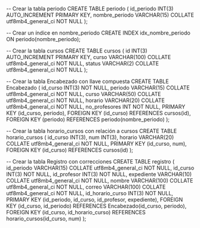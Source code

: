 -- Crear la tabla periodo 
CREATE TABLE periodo (
    id_periodo INT(3) AUTO_INCREMENT PRIMARY KEY,
    nombre_periodo VARCHAR(15) COLLATE utf8mb4_general_ci NOT NULL
);

-- Crear un índice en nombre_periodo 
CREATE INDEX idx_nombre_periodo ON periodo(nombre_periodo);

-- Crear la tabla cursos 
CREATE TABLE cursos (
    id INT(3) AUTO_INCREMENT PRIMARY KEY,
    curso VARCHAR(100) COLLATE utf8mb4_general_ci NOT NULL,
    status VARCHAR(2) COLLATE utf8mb4_general_ci NOT NULL
);

-- Crear la tabla Encabezado con llave compuesta 
CREATE TABLE Encabezado (
    id_curso INT(3) NOT NULL,
    periodo VARCHAR(15) COLLATE utf8mb4_general_ci NOT NULL,
    curso VARCHAR(50) COLLATE utf8mb4_general_ci NOT NULL,
    horario VARCHAR(20) COLLATE utf8mb4_general_ci NOT NULL,
    no_profesores INT NOT NULL,
    PRIMARY KEY (id_curso, periodo),
    FOREIGN KEY (id_curso) REFERENCES cursos(id),
    FOREIGN KEY (periodo) REFERENCES periodo(nombre_periodo)
);

-- Crear la tabla horario_cursos con relación a cursos 
CREATE TABLE horario_cursos (
    id_curso INT(3),
    num INT(3),
    horario VARCHAR(20) COLLATE utf8mb4_general_ci NOT NULL,
    PRIMARY KEY (id_curso, num),
    FOREIGN KEY (id_curso) REFERENCES cursos(id)
);

-- Crear la tabla Registro con correcciones
CREATE TABLE registro (
    id_periodo VARCHAR(15) COLLATE utf8mb4_general_ci NOT NULL,
    id_curso INT(3) NOT NULL,
    id_profesor INT(3) NOT NULL,
    expediente VARCHAR(10) COLLATE utf8mb4_general_ci NOT NULL,
    nombre VARCHAR(100) COLLATE utf8mb4_general_ci NOT NULL,
    correo VARCHAR(100) COLLATE utf8mb4_general_ci NOT NULL,
    id_horario_curso INT(3) NOT NULL,
    PRIMARY KEY (id_periodo, id_curso, id_profesor, expediente),
    FOREIGN KEY (id_curso, id_periodo) REFERENCES Encabezado(id_curso, periodo),
    FOREIGN KEY (id_curso, id_horario_curso) REFERENCES horario_cursos(id_curso, num)
);
